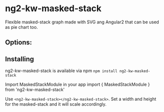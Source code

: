 # ng2-kw-masked-stack

Flexible masked-stack graph made with SVG ang Angular2 that can be used as pie chart too.

## Options:
<!-- * rounded: boolean = true          | whether linecap should be rounded
* reverse: boolean = false         | segments are sorted by value. whether drawing order should be sorted
* animationSecs: number = 0.5      | animation of lines when changing values
* bgRadius: number = 100           | radius of background circle
* bgColor: string                  | color of background circle
* heading: string                  | title placed in  center (bottom)
* headingColor: string             | color of title placed in center
* label: string                    | value placed in center (top)
* labelColor: string               | color of value placed in center
* segments: MaskedStackSegment           | info to be displayed

MaskedStackSegment is a class you can use and it has the following properties:
* radius: number = 100             | outer radius of this segment (border is painted inside)
* goal: number = 100               | maximum value for given segment
* value: number                    | value to be represented
* color: string                    | color of the segments
* bgColor: string = 'transparent'  | background color of this segment
* borderWidth: number = 100        | width of the border. Gets painted inside radius
 -->


## Installing
ng2-kw-masked-stack is available via npm
`npm install ng2-kw-masked-stack`

Import MaskedStackModule in your app
import { MaskedStackModule } from 'ng2-kw-masked-stack'

Use `<ng2-kw-masked-stack></ng2-kw-masked-stack>`.
Set a width and height for the masked-stack and it will scale accordingly.